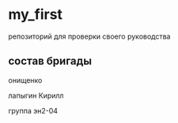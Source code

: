 # my_first
репозиторий для проверки своего руководства
## состав бригады
онищенко

лапыгин Кирилл

группа эн2-04
